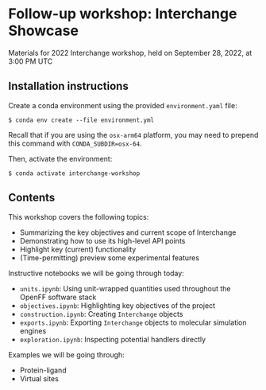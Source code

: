 # Follow-up workshop: Interchange Showcase
Materials for 2022 Interchange workshop, held on September 28, 2022, at 3:00 PM UTC

## Installation instructions

Create a conda environment using the provided `environment.yaml` file:

```shell
$ conda env create --file environment.yml
```

Recall that if you are using the `osx-arm64` platform, you may need to prepend this command with `CONDA_SUBDIR=osx-64`.

Then, activate the environment:
```shell
$ conda activate interchange-workshop
```

## Contents

This workshop covers the following topics:
* Summarizing the key objectives and current scope of Interchange
* Demonstrating how to use its high-level API points
* Highlight key (current) functionality
* (Time-permitting) preview some experimental features

Instructive notebooks we will be going through today:
* `units.ipynb`: Using unit-wrapped quantities used throughout the OpenFF software stack
* `objectives.ipynb`: Highlighting key objectives of the project
* `construction.ipynb`: Creating `Interchange` objects
* `exports.ipynb`: Exporting `Interchange` objects to molecular simulation engines
* `exploration.ipynb`: Inspecting potential handlers directly

Examples we will be going through:
* Protein-ligand
* Virtual sites
